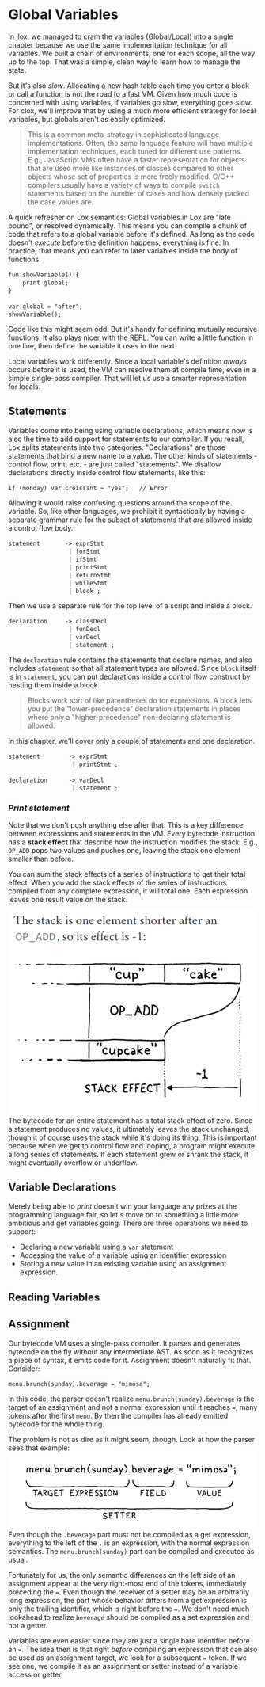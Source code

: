 # Global Variables

In jlox, we managed to cram the variables (Global/Local) into a single chapter because we use the same implementation 
technique for all variables. We built a chain of environments, one for each scope, all the way up to the top. That was a
simple, clean way to learn how to manage the state.

But it's also *slow*. Allocating a new hash table each time you enter a block or call a function is not the road to a 
fast VM. Given how much code is concerned with using variables, if variables go slow, everything goes slow. For clox, 
we'll improve that by using a much more efficient strategy for local variables, but globals aren't as easily optimized.

> This is a common meta-strategy in sophisticated language implementations. Often, the same language feature will have 
> multiple implementation techniques, each tuned for different use patterns. E.g., JavaScript VMs often have a faster 
> representation for objects that are used more like instances of classes compared to other objects whose set of 
> properties is more freely modified. C/C++ compilers usually have a variety of ways to compile `switch` statements 
> based on the number of cases and how densely packed the case values are.

A quick refresher on Lox semantics: Global variables in Lox are "late bound", or resolved dynamically. This means you 
can compile a chunk of code that refers to a global variable before it's defined. As long as the code doesn't *execute* 
before the definition happens, everything is fine. In practice, that means you can refer to later variables inside the 
body of functions.
```shell
fun showVariable() {
    print global;
}

var global = "after";
showVariable();
```
Code like this might seem odd. But it's handy for defining mutually recursive functions. It also plays nicer with the 
REPL. You can write a little function in one line, then define the variable it uses in the next.

Local variables work differently. Since a local variable's definition *always* occurs before it is used, the VM can 
resolve them at compile time, even in a simple single-pass compiler. That will let us use a smarter representation for 
locals.

## Statements

Variables come into being using variable declarations, which means now is also the time to add support for statements to
our compiler. If you recall, Lox splits statements into two categories. "Declarations" are those statements that bind a 
new name to a value. The other kinds of statements - control flow, print, etc. - are just called "statements". We 
disallow declarations directly inside control flow statements, like this:
```shell
if (monday) var croissant = "yes";   // Error
```

Allowing it would raise confusing questions around the scope of the variable. So, like other languages, we prohibit it 
syntactically by having a separate grammar rule for the subset of statements that *are* allowed inside a control flow 
body.
```shell
statement       -> exprStmt
                 | forStmt
                 | ifStmt
                 | printStmt
                 | returnStmt
                 | whileStmt
                 | block ;
```
Then we use a separate rule for the top level of a script and inside a block.
```shell
declaration     -> classDecl
                 | funDecl
                 | varDecl
                 | statement ;
```
The `declaration` rule contains the statements that declare names, and also includes `statement` so that all statement 
types are allowed. Since `block` itself is in `statement`, you can put declarations inside a control flow construct by 
nesting them inside a block.

> Blocks work sort of like parentheses do for expressions. A block lets you put the "lower-precedence" declaration 
> statements in places where only a "higher-precedence" non-declaring statement is allowed.

In this chapter, we'll cover only a couple of statements and one declaration.
```shell
statement        -> exprStmt
                  | printStmt ;
                  
declaration      -> varDecl
                  | statement ;          
```

### *Print statement*

Note that we don't push anything else after that. This is a key difference between expressions and statements in the VM.
Every bytecode instruction has a **stack effect** that describe how the instruction modifies the stack. E.g., `OP_ADD` 
pops two values and pushes one, leaving the stack one element smaller than before.

You can sum the stack effects of a series of instructions to get their total effect. When you add the stack effects of 
the series of instructions compiled from any complete expression, it will total one. Each expression leaves one result 
value on the stack.

![stack effect](../pic/stack-effect.png)
The bytecode for an entire statement has a total stack effect of zero. Since a statement produces no values, it 
ultimately leaves the stack unchanged, though it of course uses the stack while it's doing its thing. This is important
because when we get to control flow and looping, a program might execute a long series of statements. If each statement
grew or shrank the stack, it might eventually overflow or underflow.

## Variable Declarations

Merely being able to *print* doesn't win your language any prizes at the programming language fair, so let's move on to
something a little more ambitious and get variables going. There are three operations we need to support:

* Declaring a new variable using a `var` statement
* Accessing the value of a variable using an identifier expression
* Storing a new value in an existing variable using an assignment expression.

## Reading Variables

## Assignment

Our bytecode VM uses a single-pass compiler. It parses and generates bytecode on the fly without any intermediate AST. 
As soon as it recognizes a piece of syntax, it emits code for it. Assignment doesn't naturally fit that. Consider:
```shell
menu.brunch(sunday).beverage = "mimosa";
```
In this code, the parser doesn't realize `menu.brunch(sunday).beverage` is the target of an assignment and not a normal
expression until it reaches `=`, many tokens after the first `menu`. By then the compiler has already emitted bytecode 
for the whole thing.

The problem is not as dire as it might seem, though. Look at how the parser sees that example:
![parser](../pic/parser-work.png)
Even though the `.beverage` part must not be compiled as a get expression, everything to the left of the `.` is an 
expression, with the normal expression semantics. The `menu.brunch(sunday)` part can be compiled and executed as usual.

Fortunately for us, the only semantic differences on the left side of an assignment appear at the very right-most end of
the tokens, immediately preceding the `=`. Even though the receiver of a setter may be an arbitrarily long expression,
the part whose behavior differs from a get expression is only the trailing identifier, which is right before the `=`. We
don't need much lookahead to realize `beverage` should be compiled as a set expression and not a getter.

Variables are even easier since they are just a single bare identifier before an `=`. The idea then is that right 
*before* compiling an expression that can also be used as an assignment target, we look for a subsequent `=` token. If 
we see one, we compile it as an assignment or setter instead of a variable access or getter.
